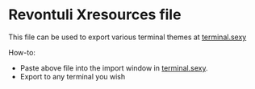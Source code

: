 # Revontuli Xresources file

This file can be used to export various terminal themes at
[terminal.sexy](https://terminal.sexy/)

How-to:

- Paste above file into the import window in [terminal.sexy](https://terminal.sexy/).
- Export to any terminal you wish